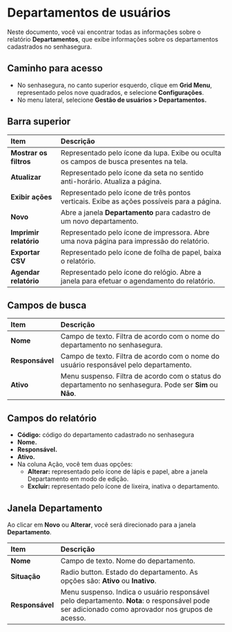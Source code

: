 # Departamentos de usuários

Neste documento, você vai encontrar todas as informações sobre o relatório **Departamentos**, que exibe informações sobre os departamentos cadastrados no senhasegura.

## Caminho para acesso

* No senhasegura, no canto superior esquerdo, clique em **Grid Menu**, representado pelos nove quadrados, e selecione **Configurações**.  
* No menu lateral, selecione **Gestão de usuários \> Departamentos.**

## Barra superior

| Item  | Descrição |
| :---- | :---- |
| **Mostrar os filtros** | Representado pelo ícone da lupa. Exibe ou oculta os campos de busca presentes na tela. |
| **Atualizar** | Representado pelo ícone da seta no sentido anti-horário. Atualiza a página. |
| **Exibir ações** | Representado pelo ícone de três pontos verticais. Exibe as  ações possíveis para a página. |
| **Novo** | Abre a janela **Departamento** para cadastro de um novo departamento. |
| **Imprimir relatório** | Representado pelo ícone de impressora. Abre uma nova página para impressão do relatório. |
| **Exportar CSV** | Representado pelo ícone de folha de papel, baixa o relatório. |
| **Agendar relatório** | Representado pelo ícone do relógio. Abre a janela para efetuar o agendamento do relatório. |

## Campos de busca

| Item | Descrição |
| :---- | :---- |
| **Nome** | Campo de texto. Filtra de acordo com o nome do departamento no senhasegura. |
| **Responsável** | Campo de texto. Filtra de acordo com o nome do usuário responsável pelo departamento. |
| **Ativo** | Menu suspenso. Filtra de acordo com o status do departamento no senhasegura. Pode ser **Sim** ou **Não**. |

## Campos do relatório

* **Código:** código do departamento cadastrado no senhasegura  
* **Nome.**  
* **Responsável.**  
* **Ativo.**  
* Na coluna Ação, você tem duas opções:  
  * **Alterar:** representado pelo ícone de lápis e papel, abre a janela Departamento em modo de edição.  
  * **Excluir:** representado pelo ícone de lixeira, inativa o departamento.

## Janela Departamento

Ao clicar em **Novo** ou **Alterar**, você será direcionado para a janela **Departamento**.

| Item | Descrição |
| :---- | :---- |
| **Nome** | Campo de texto. Nome do departamento. |
| **Situação** | Radio button. Estado do departamento. As opções são: **Ativo** ou **Inativo**. |
| **Responsável** | Menu suspenso. Indica o usuário responsável pelo departamento. **Nota**: o responsável pode ser adicionado como aprovador nos grupos de acesso. |

